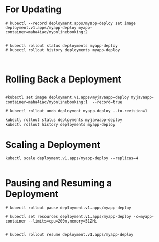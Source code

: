 # For Updating

```
# kubectl --record deployment.apps/myapp-deploy set image deployment.v1.apps/myapp-deploy myapp-container=maha4iac/myonlinebooking:2


# kubectl rollout status deployments myapp-deploy
# kubectl rollout history deployments myapp-deploy



```


# Rolling Back a Deployment




```

#kubectl set image deployment.v1.apps/myjavaapp-deploy myjavaapp-container=maha4iac/myonlinebooking:1  --record=true

# kubectl rollout undo deployment myapp-deploy --to-revision=1

kubectl rollout status deployments myjavaapp-deploy
kubectl rollout history deployments myapp-deploy

```

#  Scaling a Deployment


```
kubectl scale deployment.v1.apps/myapp-deploy --replicas=4


```


# Pausing and Resuming a Deployment

```
# kubectl rollout pause deployment.v1.apps/myapp-deploy

# kubectl set resources deployment.v1.apps/myapp-deploy -c=myapp-container --limits=cpu=200m,memory=512Mi


# kubectl rollout resume deployment.v1.apps/myapp-deploy


```



